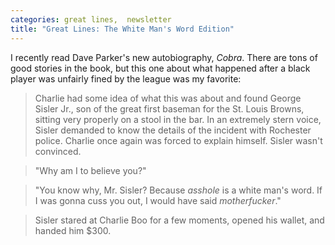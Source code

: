 ```yaml
---
categories: great lines,  newsletter
title: "Great Lines: The White Man's Word Edition"
---
```



I recently read Dave Parker's new autobiography, *Cobra*. There are tons of good stories in the book, but this one about what happened after a black player was unfairly fined by the league was my favorite:

>Charlie had some idea of what this was about and found George Sisler Jr., son of the great first baseman for the St. Louis Browns, sitting very properly on a stool in the bar. In an extremely stern voice, Sisler demanded to know the details of the incident with Rochester police. Charlie once again was forced to explain himself. Sisler wasn't convinced.

>"Why am I to believe you?"

>"You know why, Mr. Sisler? Because *asshole* is a white man's word. If I was gonna cuss you out, I would have said *motherfucker*."

>Sisler stared at Charlie Boo for a few moments, opened his wallet, and handed him $300.
